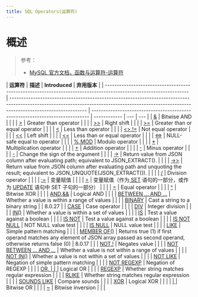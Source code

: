 ```yaml
---
title: SQL Operators(运算符)
---
```


# 概述

> 参考：
> - [MySQL 官方文档，函数与运算符-运算符](https://dev.mysql.com/doc/refman/8.0/en/non-typed-operators.html)

| **运算符**                                                                                                        | **描述**                                                                                                                                                                                     | **Introduced**                                                                | **弃用版本** |
| ----------------------------------------------------------------------------------------------------------------- | -------------------------------------------------------------------------------------------------------------------------------------------------------------------------------------------- | ----------------------------------------------------------------------------- | ------------ | --- | --- |
| [&](https://dev.mysql.com/doc/refman/8.0/en/bit-functions.html#operator_bitwise-and)                              | Bitwise AND                                                                                                                                                                                  |                                                                               |              |
| [>](https://dev.mysql.com/doc/refman/8.0/en/comparison-operators.html#operator_greater-than)                      | Greater than operator                                                                                                                                                                        |                                                                               |              |
| [>>](https://dev.mysql.com/doc/refman/8.0/en/bit-functions.html#operator_right-shift)                             | Right shift                                                                                                                                                                                  |                                                                               |              |
| [>=](https://dev.mysql.com/doc/refman/8.0/en/comparison-operators.html#operator_greater-than-or-equal)            | Greater than or equal operator                                                                                                                                                               |                                                                               |              |
| [<](https://dev.mysql.com/doc/refman/8.0/en/comparison-operators.html#operator_less-than)                         | Less than operator                                                                                                                                                                           |                                                                               |              |
| [<>,!=](https://dev.mysql.com/doc/refman/8.0/en/comparison-operators.html#operator_not-equal)                     | Not equal operator                                                                                                                                                                           |                                                                               |              |
| [<<](https://dev.mysql.com/doc/refman/8.0/en/bit-functions.html#operator_left-shift)                              | Left shift                                                                                                                                                                                   |                                                                               |              |
| [<=](https://dev.mysql.com/doc/refman/8.0/en/comparison-operators.html#operator_less-than-or-equal)               | Less than or equal operator                                                                                                                                                                  |                                                                               |              |
| [<=>](https://dev.mysql.com/doc/refman/8.0/en/comparison-operators.html#operator_equal-to)                        | NULL-safe equal to operator                                                                                                                                                                  |                                                                               |              |
| [%,MOD](https://dev.mysql.com/doc/refman/8.0/en/arithmetic-functions.html#operator_mod)                           | Modulo operator                                                                                                                                                                              |                                                                               |              |
| [\*](https://dev.mysql.com/doc/refman/8.0/en/arithmetic-functions.html#operator_times)                            | Multiplication operator                                                                                                                                                                      |                                                                               |              |
| [+](https://dev.mysql.com/doc/refman/8.0/en/arithmetic-functions.html#operator_plus)                              | Addition operator                                                                                                                                                                            |                                                                               |              |
| [-](https://dev.mysql.com/doc/refman/8.0/en/arithmetic-functions.html#operator_minus)                             | Minus operator                                                                                                                                                                               |                                                                               |              |
| [-](https://dev.mysql.com/doc/refman/8.0/en/arithmetic-functions.html#operator_unary-minus)                       | Change the sign of the argument                                                                                                                                                              |                                                                               |              |
| [->](https://dev.mysql.com/doc/refman/8.0/en/json-search-functions.html#operator_json-column-path)                | Return value from JSON column after evaluating path; equivalent to JSON_EXTRACT().                                                                                                           |                                                                               |              |
| [->>](https://dev.mysql.com/doc/refman/8.0/en/json-search-functions.html#operator_json-inline-path)               | Return value from JSON column after evaluating path and unquoting the result; equivalent to JSON_UNQUOTE(JSON_EXTRACT()).                                                                    |                                                                               |              |
| [/](https://dev.mysql.com/doc/refman/8.0/en/arithmetic-functions.html#operator_divide)                            | Division operator                                                                                                                                                                            |                                                                               |              |
| [:=](https://dev.mysql.com/doc/refman/8.0/en/assignment-operators.html#operator_assign-value)                     | 变量赋值                                                                                                                                                                                     |                                                                               |              |
| [=](https://dev.mysql.com/doc/refman/8.0/en/assignment-operators.html#operator_assign-equal)                      | 变量赋值（作为[ SET](https://dev.mysql.com/doc/refman/8.0/en/set-variable.html) 语句的一部分，或作为 [UPDATE](https://dev.mysql.com/doc/refman/8.0/en/update.html) 语句中 SET 子句的一部分） |                                                                               |              |
| [=](https://dev.mysql.com/doc/refman/8.0/en/comparison-operators.html#operator_equal)                             | Equal operator                                                                                                                                                                               |                                                                               |              |
| [^](https://dev.mysql.com/doc/refman/8.0/en/bit-functions.html#operator_bitwise-xor)                              | Bitwise XOR                                                                                                                                                                                  |                                                                               |              |
| [AND,&&](https://dev.mysql.com/doc/refman/8.0/en/logical-operators.html#operator_and)                             | Logical AND                                                                                                                                                                                  |                                                                               |              |
| [BETWEEN ... AND ...](https://dev.mysql.com/doc/refman/8.0/en/comparison-operators.html#operator_between)         | Whether a value is within a range of values                                                                                                                                                  |                                                                               |              |
| [BINARY](https://dev.mysql.com/doc/refman/8.0/en/cast-functions.html#operator_binary)                             | Cast a string to a binary string                                                                                                                                                             |                                                                               | 8.0.27       |
| [CASE](https://dev.mysql.com/doc/refman/8.0/en/flow-control-functions.html#operator_case)                         | Case operator                                                                                                                                                                                |                                                                               |              |
| [DIV](https://dev.mysql.com/doc/refman/8.0/en/arithmetic-functions.html#operator_div)                             | Integer division                                                                                                                                                                             |                                                                               |              |
| [IN()](https://dev.mysql.com/doc/refman/8.0/en/comparison-operators.html#operator_in)                             | Whether a value is within a set of values                                                                                                                                                    |                                                                               |              |
| [IS](https://dev.mysql.com/doc/refman/8.0/en/comparison-operators.html#operator_is)                               | Test a value against a boolean                                                                                                                                                               |                                                                               |              |
| [IS NOT](https://dev.mysql.com/doc/refman/8.0/en/comparison-operators.html#operator_is-not)                       | Test a value against a boolean                                                                                                                                                               |                                                                               |              |
| [IS NOT NULL](https://dev.mysql.com/doc/refman/8.0/en/comparison-operators.html#operator_is-not-null)             | NOT NULL value test                                                                                                                                                                          |                                                                               |              |
| [IS NULL](https://dev.mysql.com/doc/refman/8.0/en/comparison-operators.html#operator_is-null)                     | NULL value test                                                                                                                                                                              |                                                                               |              |
| [LIKE](https://dev.mysql.com/doc/refman/8.0/en/string-comparison-functions.html#operator_like)                    | Simple pattern matching                                                                                                                                                                      |                                                                               |              |
| [MEMBER OF()](https://dev.mysql.com/doc/refman/8.0/en/json-search-functions.html#operator_member-of)              | Returns true (1) if first operand matches any element of JSON array passed as second operand, otherwise returns false (0)                                                                    | 8.0.17                                                                        |              |
| [NOT,!](https://dev.mysql.com/doc/refman/8.0/en/logical-operators.html#operator_not)                              | Negates value                                                                                                                                                                                |                                                                               |              |
| [NOT BETWEEN ... AND ...](https://dev.mysql.com/doc/refman/8.0/en/comparison-operators.html#operator_not-between) | Whether a value is not within a range of values                                                                                                                                              |                                                                               |              |
| [NOT IN()](https://dev.mysql.com/doc/refman/8.0/en/comparison-operators.html#operator_not-in)                     | Whether a value is not within a set of values                                                                                                                                                |                                                                               |              |
| [NOT LIKE](https://dev.mysql.com/doc/refman/8.0/en/string-comparison-functions.html#operator_not-like)            | Negation of simple pattern matching                                                                                                                                                          |                                                                               |              |
| [NOT REGEXP](https://dev.mysql.com/doc/refman/8.0/en/regexp.html#operator_not-regexp)                             | Negation of REGEXP                                                                                                                                                                           |                                                                               |              |
| [OR,                                                                                                              |                                                                                                                                                                                              | ](https://dev.mysql.com/doc/refman/8.0/en/logical-operators.html#operator_or) | Logical OR   |     |     |
| [REGEXP](https://dev.mysql.com/doc/refman/8.0/en/regexp.html#operator_regexp)                                     | Whether string matches regular expression                                                                                                                                                    |                                                                               |              |
| [RLIKE](https://dev.mysql.com/doc/refman/8.0/en/regexp.html#operator_regexp)                                      | Whether string matches regular expression                                                                                                                                                    |                                                                               |              |
| [SOUNDS LIKE](https://dev.mysql.com/doc/refman/8.0/en/string-functions.html#operator_sounds-like)                 | Compare sounds                                                                                                                                                                               |                                                                               |              |
| [XOR](https://dev.mysql.com/doc/refman/8.0/en/logical-operators.html#operator_xor)                                | Logical XOR                                                                                                                                                                                  |                                                                               |              |
| [                                                                                                                 | ](https://dev.mysql.com/doc/refman/8.0/en/bit-functions.html#operator_bitwise-or)                                                                                                            | Bitwise OR                                                                    |              |     |
| [~](https://dev.mysql.com/doc/refman/8.0/en/bit-functions.html#operator_bitwise-invert)                           | Bitwise inversion                                                                                                                                                                            |                                                                               |              |
